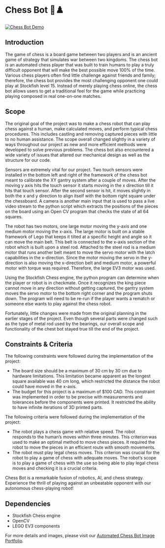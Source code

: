 # Chess Bot 🤖♟️

[![Chess Bot Demo](https://img.youtube.com/vi/2D1FdVrN6-M/0.jpg)](https://www.youtube.com/watch?v=2D1FdVrN6-M)

## Introduction
The game of chess is a board game between two players and is an ancient game of strategy that simulates war between two kingdoms. The chess bot is an automated chess player that was built to train humans to play a truly difficult opponent that will make the best possible move 100% of the time. Various chess players often find little challenge against friends and family; therefore, the chess bot provides the most challenging opponent one could play at Stockfish level 15. Instead of merely playing chess online, the chess bot allows users to get a traditional feel for the game while practicing playing composed in real one-on-one matches.

## Scope
The original goal of the project was to make a chess robot that can play chess against a human, make calculated moves, and perform typical chess procedures. This includes castling and removing captured pieces with little to no human assistance. The scope overall changed slightly in a variety of ways throughout our project as new and more efficient methods were developed to solve previous problems. The chess bot also encountered a wide variety of issues that altered our mechanical design as well as the structure for our code.

Sensors are extremely vital for our project. Two touch sensors were installed in the bottom left and right of the framework of the chess bot meant to calibrate the XY gantry system after a couple of moves. After the moving y axis hits the touch sensor it starts moving in the x direction till it hits that touch sensor. After the second sensor is hit, it moves slightly in both the x and y direction to align itself with the bottom right square under the chessboard. A camera is another main input that is used to pass a live video stream to the python script which extracts the positions of the pieces on the board using an Open CV program that checks the state of all 64 squares.

The robot has two motors, one large motor moving the y-axis and one medium motor moving the x-axis. The large motor is built on a stable framework of Lego that keeps it tilted at a specific height and angle so it can move the main belt. This belt is connected to the x-axis section of the robot which is built upon a steel rod. Attached to the steel rod is a medium motor that runs another belt meant to move the servo motor with the latch capabilities in the x-direction. Since the motor moving the servo in the y-direction is also moving the x-direction belt and medium motor, a powerful motor with torque was required. Therefore, the large EV3 motor was used.

Using the Stockfish Chess engine, the python program can determine when the player or robot is in checkmate. Once it recognizes the king piece cannot move in any direction without getting captured, the gantry system moves the servo motor to the bottom right corner and the program shuts down. The program will need to be re-run if the player wants a rematch or someone else wants to play against the chess robot.

Fortunately, little changes were made from the original planning in the earlier stages of the project. Even though several parts were changed such as the type of metal rod used by the bearings, our overall scope and functionality of the chest bot stayed true till the end of the project.

## Constraints & Criteria
The following constraints were followed during the implementation of the project:

- The board size should be a maximum of 30 cm by 30 cm due to hardware limitations. This limitation became apparent as the longest square available was 40 cm long, which restricted the distance the robot could have moved in the x-axis.
- The budget for this project is a maximum of $100 CAD. This constraint was implemented in order to be precise with measurements and tolerances before the components were printed. It restricted the ability to have infinite iterations of 3D printed parts.

The following criteria were followed during the implementation of the project:

- The robot plays a chess game with relative speed. The robot responds to the human’s moves within three minutes. This criterion was used to make an optimal method to move chess pieces. It required the robot to move the pieces in an efficient route with smooth movements.
- The robot must play legal chess moves. This criterion was crucial for the robot to play a game of chess with adequate moves. The robot’s scope is to play a game of chess with the use so being able to play legal chess moves and checking it is a crucial criteria.

Chess Bot is a remarkable fusion of robotics, AI, and chess strategy. Experience the thrill of playing against an unbeatable opponent with our autonomous chess-playing robot!

## Dependencies
- Stockfish Chess engine
- OpenCV
- LEGO EV3 components

For more details and images, please visit our [Automated Chess Bot Image Portfolio](https://www.behance.net/gallery/160377969/Automated-Chess-Bot).
